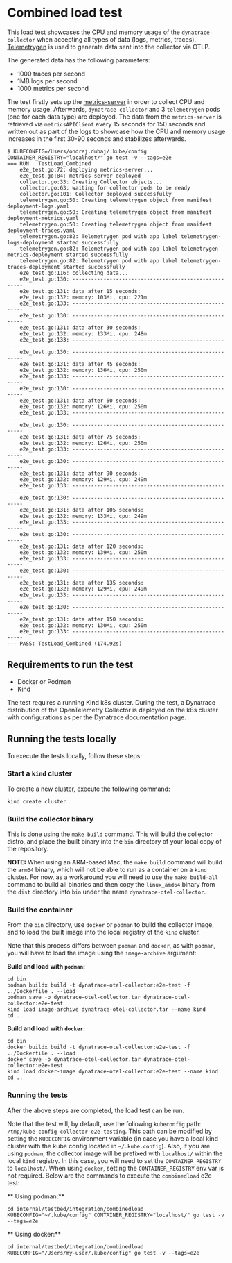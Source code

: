 # Combined load test

This load test showcases the CPU and memory usage of the `dynatrace-collector` when accepting all
types of data (logs, metrics, traces).
[Telemetrygen](https://github.com/open-telemetry/opentelemetry-collector-contrib/tree/main/cmd/telemetrygen#telemetry-generator-for-opentelemetry)
is used to generate data sent into the collector via OTLP.

The generated data has the following parameters:

- 1000 traces per second
- 1MB logs per second
- 1000 metrics per second

The test firstly sets up the [metrics-server](https://kubernetes-sigs.github.io/metrics-server/)
in order to collect CPU and memory usage.
Afterwards, `dynatrace-collector` and 3 `telemetrygen` pods (one for each data type)
are deployed.
The data from the `metrics-server` is retrieved via `metricsAPIClient` every 15 seconds for 150 seconds
and written out as part of the logs to showcase how the CPU and memory usage increases in the first 30-90 seconds
and stabilizes afterwards.

```shell
$ KUBECONFIG=/Users/ondrej.dubaj/.kube/config CONTAINER_REGISTRY="localhost/" go test -v --tags=e2e
=== RUN   TestLoad_Combined
    e2e_test.go:72: deploying metrics-server...
    e2e_test.go:84: metrics-server deployed
    collector.go:33: Creating Collector objects...
    collector.go:63: waiting for collector pods to be ready
    collector.go:101: Collector deployed successfully
    telemetrygen.go:50: Creating telemetrygen object from manifest deployment-logs.yaml
    telemetrygen.go:50: Creating telemetrygen object from manifest deployment-metrics.yaml
    telemetrygen.go:50: Creating telemetrygen object from manifest deployment-traces.yaml
    telemetrygen.go:82: Telemetrygen pod with app label telemetrygen-logs-deployment started successfully
    telemetrygen.go:82: Telemetrygen pod with app label telemetrygen-metrics-deployment started successfully
    telemetrygen.go:82: Telemetrygen pod with app label telemetrygen-traces-deployment started successfully
    e2e_test.go:116: collecting data...
    e2e_test.go:130: ------------------------------------------------------
    e2e_test.go:131: data after 15 seconds:
    e2e_test.go:132: memory: 103Mi, cpu: 221m
    e2e_test.go:133: ------------------------------------------------------
    e2e_test.go:130: ------------------------------------------------------
    e2e_test.go:131: data after 30 seconds:
    e2e_test.go:132: memory: 133Mi, cpu: 248m
    e2e_test.go:133: ------------------------------------------------------
    e2e_test.go:130: ------------------------------------------------------
    e2e_test.go:131: data after 45 seconds:
    e2e_test.go:132: memory: 136Mi, cpu: 250m
    e2e_test.go:133: ------------------------------------------------------
    e2e_test.go:130: ------------------------------------------------------
    e2e_test.go:131: data after 60 seconds:
    e2e_test.go:132: memory: 126Mi, cpu: 250m
    e2e_test.go:133: ------------------------------------------------------
    e2e_test.go:130: ------------------------------------------------------
    e2e_test.go:131: data after 75 seconds:
    e2e_test.go:132: memory: 126Mi, cpu: 250m
    e2e_test.go:133: ------------------------------------------------------
    e2e_test.go:130: ------------------------------------------------------
    e2e_test.go:131: data after 90 seconds:
    e2e_test.go:132: memory: 129Mi, cpu: 249m
    e2e_test.go:133: ------------------------------------------------------
    e2e_test.go:130: ------------------------------------------------------
    e2e_test.go:131: data after 105 seconds:
    e2e_test.go:132: memory: 133Mi, cpu: 249m
    e2e_test.go:133: ------------------------------------------------------
    e2e_test.go:130: ------------------------------------------------------
    e2e_test.go:131: data after 120 seconds:
    e2e_test.go:132: memory: 139Mi, cpu: 250m
    e2e_test.go:133: ------------------------------------------------------
    e2e_test.go:130: ------------------------------------------------------
    e2e_test.go:131: data after 135 seconds:
    e2e_test.go:132: memory: 129Mi, cpu: 249m
    e2e_test.go:133: ------------------------------------------------------
    e2e_test.go:130: ------------------------------------------------------
    e2e_test.go:131: data after 150 seconds:
    e2e_test.go:132: memory: 130Mi, cpu: 250m
    e2e_test.go:133: ------------------------------------------------------
--- PASS: TestLoad_Combined (174.92s)
```

## Requirements to run the test

- Docker or Podman
- Kind

The test requires a running Kind k8s cluster. During the test,
a Dynatrace distribution of the OpenTelemetry Collector is deployed
on the k8s cluster with configurations as per the Dynatrace documentation page.

## Running the tests locally

To execute the tests locally, follow these steps:

### Start a `kind` cluster

To create a new cluster, execute the following command:

```shell
kind create cluster
```
### Build the collector binary

This is done using the `make build` command.
This will build the collector distro, and place the built binary 
into the `bin` directory of your local copy of the repository.

**NOTE:** When using an ARM-based Mac, the `make build` command will build the `arm64` binary, which
will not be able to run as a container on a `kind` cluster.
For now, as a workaround you will need to use the `make build-all` command to build all binaries and then copy the
`linux_amd64` binary from the `dist` directory into `bin` under the name `dynatrace-otel-collector`.

### Build the container

From the `bin` directory, use `docker` or `podman` to build the collector image, and to load the built
image into the local registry of the `kind` cluster.

Note that this process differs between `podman` and `docker`, as with `podman`, you will have to
load the image using the `image-archive` argument:

**Build and load with `podman`:**
```shell
cd bin
podman buildx build -t dynatrace-otel-collector:e2e-test -f ../Dockerfile . --load
podman save -o dynatrace-otel-collector.tar dynatrace-otel-collector:e2e-test
kind load image-archive dynatrace-otel-collector.tar --name kind
cd ..
```

**Build and load with `docker`:**
```shell
cd bin
docker buildx build -t dynatrace-otel-collector:e2e-test -f ../Dockerfile . --load
docker save -o dynatrace-otel-collector.tar dynatrace-otel-collector:e2e-test
kind load docker-image dynatrace-otel-collector:e2e-test --name kind
cd ..
```

### Running the tests

After the above steps are completed, the load test can be run.

Note that the test will, by default, use the following `kubeconfig` path: `/tmp/kube-config-collector-e2e-testing`.
This path can be modified by setting the `KUBECONFIG` environment variable (in case you have a local kind cluster with the
kube config located in `~/.kube.config`).
Also, if you are using `podman`, the collector image will be prefixed with `localhost/` within the local
`kind` registry. In this case, you will need to set the `CONTAINER_REGISTRY` to `localhost/`.
When using `docker`, setting the `CONTAINER_REGISTRY` env var is not required.
Below are the commands to execute the `combinedload` e2e test:

** Using podman:**
```shell
cd internal/testbed/integration/combinedload
KUBECONFIG="~/.kube/config" CONTAINER_REGISTRY="localhost/" go test -v --tags=e2e
```

** Using docker:**
```shell
cd internal/testbed/integration/combinedload
KUBECONFIG="/Users/my-user/.kube/config" go test -v --tags=e2e
```
